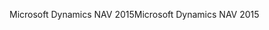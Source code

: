 <span data-ttu-id="bd7bc-101">Microsoft Dynamics NAV 2015</span><span class="sxs-lookup"><span data-stu-id="bd7bc-101">Microsoft Dynamics NAV 2015</span></span>